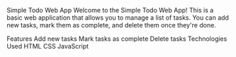 Simple Todo Web App
Welcome to the Simple Todo Web App! This is a basic web application that allows you to manage a list of tasks. You can add new tasks, mark them as complete, and delete them once they're done.

Features
Add new tasks
Mark tasks as complete
Delete tasks
Technologies Used
HTML
CSS
JavaScript
